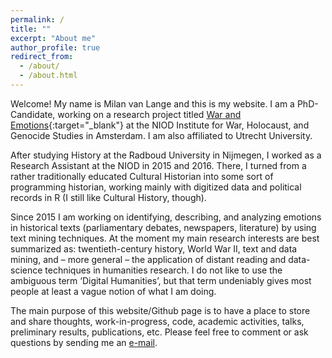 ```yaml
---
permalink: /
title: ""
excerpt: "About me"
author_profile: true
redirect_from: 
  - /about/
  - /about.html
---
```


Welcome! My name is Milan van Lange and this is my website. I am a PhD-Candidate, working on a research project titled  [War and Emotions](https://www.niod.nl/en/projects/war-and-emotions-mining-expressions-emotionality-dutch-political-and-public-language){:target="_blank"} at the NIOD Institute for War, Holocaust, and Genocide Studies in Amsterdam. I am also affiliated to Utrecht University. 

After studying History at the Radboud University in Nijmegen, I worked as a Research Assistant at the NIOD in 2015 and 2016. There, I turned from a rather traditionally educated Cultural Historian into some sort of programming historian, working mainly with digitized data and political records in R (I still like Cultural History, though). 

Since 2015 I am working on identifying, describing, and analyzing emotions in historical texts (parliamentary debates, newspapers, literature) by using text mining techniques. At the moment my main research interests are best summarized as: twentieth-century history, World War II, text and data mining, and – more general – the application of distant reading and data-science techniques in humanities research.  I do not like to use the ambiguous term ‘Digital Humanities’, but that term undeniably gives most people at least a vague notion of what I am doing.

The main purpose of this website/Github page is to have a place to store and share thoughts, work-in-progress, code, academic activities, talks, preliminary results, publications, etc. Please feel free to comment or ask questions by sending me an [e-mail](mailto:m.van.lange@niod.knaw.nl).
